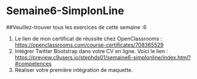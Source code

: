# Semaine6-SimplonLine
##Veuillez-trouver tous les exercices de cette semaine :6

1. Le lien de mon certificat de réussite chez OpenClassrooms : https://openclassrooms.com/course-certificates/708365529
2. Intégrer Twitter Bootstrap dans votre CV en ligne.  Voici le lien : https://preview.c9users.io/stephds01/semaine6-simplonline/index.html?#competences
3. Réaliser votre première intégration de maquette. 